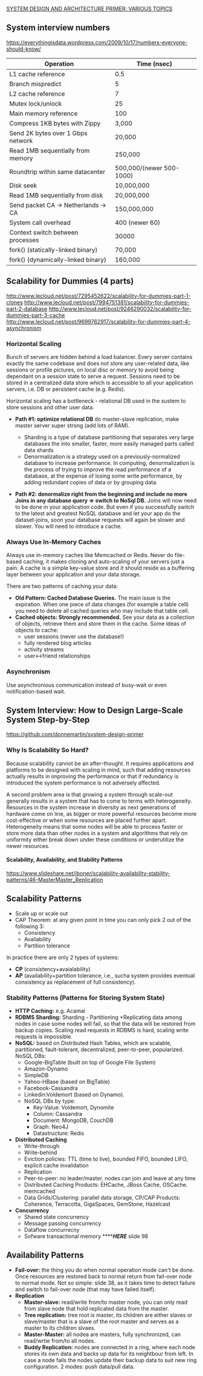 
[SYSTEM DESIGN AND ARCHITECTURE PRIMER: VARIOUS TOPICS](https://github.com/checkcheckzz/system-design-interview)


## System interview numbers 

https://everythingisdata.wordpress.com/2009/10/17/numbers-everyone-should-know/

Operation			 |		Time (nsec)
---------------------------------|----------------------------
L1 cache reference		 |	0.5
Branch mispredict		 |	5
L2 cache reference		 |	7
Mutex lock/unlock		 |	25
Main memory reference		 |    100
Compress 1KB bytes with Zippy	 |	3,000
Send 2K bytes over 1 Gbps network |	20,000
Read 1MB sequentially from memory |	250,000
Roundtrip within same datacenter  |	500,000/(newer 500-1000) 
Disk seek	                  |    10,000,000
Read 1MB sequentially from disk	  |	20,000,000
Send packet CA -> Netherlands -> CA|	150,000,000
System call overhead		   |		400 (newer 60)
Context switch between processes   |	30000
fork() (statically-linked binary)  |	70,000
fork() (dynamically-linked binary) |	160,000


## Scalability for Dummies (4 parts)

http://www.lecloud.net/post/7295452622/scalability-for-dummies-part-1-clones
http://www.lecloud.net/post/7994751381/scalability-for-dummies-part-2-database
http://www.lecloud.net/post/9246290032/scalability-for-dummies-part-3-cache
http://www.lecloud.net/post/9699762917/scalability-for-dummies-part-4-asynchronism

### Horizontal Scaling
Bunch of servers are hidden behind a load balancer. Every server contains exactly the same codebase and does not 
store any user-related data, like sessions or profile pictures, on local disc or memory to avoid being dependant 
on a session state to serve a request. Sessions need to be stored in a centralized data store which is accessible 
to all your application servers, i.e. DB or persistent cache (e.g. Redis).

Horizontal scaling has a bottleneck - relational DB used in the sustem to store sessions and other user data.
* **Path #1: optimize relational DB** do master-slave replication, make master server super strong (add lots of RAM).
	* Sharding is a type of database partitioning that separates very large databases the into smaller, faster, 
	more easily managed parts called data shards
	* Denormalization is a strategy used on a previously-normalized database to increase performance. 
	In computing, denormalization is the process of trying to improve the read performance of a database, 
	at the expense of losing some write performance, by adding redundant copies of data or by grouping data.

* **Path #2: denormalize right from the beginning and include no more Joins in any database query => switch to NoSql DB.**
Joins will now need to be done in your application code. But even if you successfully switch to the latest and greatest 
NoSQL database and let your app do the dataset-joins, soon your database requests will again be slower and slower. You 
will need to introduce a cache.

### Always Use In-Memory Caches
Always use in-memory caches like Memcached or Redis. Never do file-based caching, it makes cloning and auto-scaling of your servers just a pain. A cache is a simple key-value store and it should reside as a buffering layer between your application and your data storage.

There are two patterns of caching your data:
* **Old Pattern: Cached Database Queries.** The main issue is the expiration. When one piece of data changes (for example a table cell) you need to delete all cached queries who may include that table cell. 
*  **Cached objects: Strongly recommended.** See your data as a collection of objects, retrieve them and store them in the cache. Some ideas of objects to cache:
	* user sessions (never use the database!)
	* fully rendered blog articles
	* activity streams
	* user<->friend relationships 

### Asynchronism
Use asynchronious communication instead of busy-wait or even notification-based wait.


## System Interview: How to Design Large-Scale System Step-by-Step

https://github.com/donnemartin/system-design-primer

### Why Is Scalability So Hard? 
Because scalability cannot be an after-thought. It requires applications and platforms to be designed with scaling in mind, 
such that adding resources actually results in improving the performance or that if redundancy is introduced the system 
performance is not adversely affected. 

A second problem area is that growing a system through scale-out generally results in a system that has to come to terms 
with heterogeneity. Resources in the system increase in diversity as next generations of hardware come on line, as bigger 
or more powerful resources become more cost-effective or when some resources are placed further apart. Heterogeneity means 
that some nodes will be able to process faster or store more data than other nodes in a system and algorithms that rely on 
uniformity either break down under these conditions or underutilize the newer resources.


#### Scalability, Availability, and Stability Patterns
https://www.slideshare.net/jboner/scalability-availability-stability-patterns/46-MasterMaster_Replication

## Scalability Patterns
* Scale up or scale out
* CAP Theorem: at any given point in time you can only pick 2 out of the following 3:
	* Consistency
	* Availability
	* Partition tolerance 

In practice there are only 2 types of systems: 
* **CP** (consistency+avaialability) 
* **AP** (availability+partition tolerance, i.e., sucha system provides eventual consistency as replacement of full consistency).

### Stability Patterns (Patterns for Storing System State)
* **HTTP Caching:** e.g. Acamai
* **RDBMS Sharding:** Sharding - Partitioning +Replicating data among nodes in case some nodes will fail, so that the data will be restored from backup copies. Scaling read requests in RDBMS is hard, scaling write requests is impossible.
* **NoSQL:** based on Distributed Hash Tables, which are scalable, partitioned, fault-tolerant, decentralized, peer-to-peer, popularized. NoSQL DBs: 
	* Google-BigTable (built on top of Google File System)
	* Amazon-Dynamo 
	* SimpleDB 
	* Yahoo-HBase (based on BigTable)
	* Facebook-Cassandra 
	* Linkedin:Voldemort (based on Dynamo).	
	* NoSQL DBs by type:
		* Key-Value: Voldemort, Dynomite
		* Column: Cassandra
		* Document: MongoDB, CouchDB
		* Graph: Neo4J
		* Datastructure: Redis
* **Distributed Caching**
	* Write-through
	* Write-behind
	* Eviction policies: TTL (time to live), bounded FIFO, bounded LIFO, explicit cache invalidation
	* Replication
	* Peer-to-peer: no leader/master, nodes can join and leave at any time
	* Distributed Caching Products: EHCache, JBoss Cache, OSCache. memcached
	* Data Grids/Clustering: parallel data storage, CP/CAP Products: Coherence, Terracotta, GigaSpaces, GemStone, Hazelcast
* **Concurrency**
	* Shared state concurrency
	* Message passing concurrency
	* Dataflow concurrecny
	* Sofware transactional memory *********HERE***** slide 98


## Availability Patterns
* **Fail-over:** the thing you do when normal operation mode can't be done. Once resources are restored back to normal return from fail-over node to normal mode. Not so simple: slide 38, as it takes time to detect failure and switch to fail-over node (that may have failed itself).
* **Replication**
	* **Master-slave:** read/write from/to master node, you can only read from slave node that hold replicated data 
	from the master. 
	* **Tree replication:** tree root is master, its children are either slaves or slave/master that is a slave of the 		root master and serves as a master to its children slvaes.
	* **Master-Master:** all nodea are masters, fully synchronized, can read/wrtie from/to all nodes.
	* **Buddy Replication:** nodes are connected in a ring, where each node stores its own data and backs up data for             its neightbour from left. In case a node fails the nodes update their backup data to suit new ring configuration. 
	  2 modes: push data/pull data.
	
	

